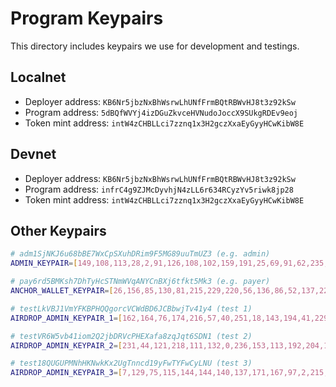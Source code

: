 # Program Keypairs

This directory includes keypairs we use for development and testings.

## Localnet

- Deployer address: `KB6Nr5jbzNxBhWsrwLhUNfFrmBQtRBWvHJ8t3z92kSw`
- Program address: `5dBQfWVYj4izDGuZkvceHVNudoJoccX9SUkgRDEv9eoj`
- Token mint address: `intW4zCHBLLci7zznq1x3H2gczXxaEyGyyHCwKibW8E`

## Devnet

- Deployer address: `KB6Nr5jbzNxBhWsrwLhUNfFrmBQtRBWvHJ8t3z92kSw`
- Program address: `infrC4g9ZJMcDyvhjN4zLL6r634RCyzYv5riwk8jp28`
- Token mint address: `intW4zCHBLLci7zznq1x3H2gczXxaEyGyyHCwKibW8E`

## Other Keypairs

```sh
# adm1SjNKJ6u68bBE7WxCpSXuhDRim9F5MG89uuTmUZ3 (e.g. admin)
ADMIN_KEYPAIR=[149,108,113,28,2,91,126,108,102,159,191,25,69,91,62,235,174,246,184,171,77,13,222,47,225,186,194,3,228,189,175,165,8,157,186,222,59,170,68,55,28,26,64,222,178,44,60,222,231,17,83,230,234,1,153,105,189,12,253,210,121,110,87,14]

# pay6rd5BMKsh7DhTyHcSTNmWVqANYCnBXj6tfkt5Mk3 (e.g. payer)
ANCHOR_WALLET_KEYPAIR=[26,156,85,130,81,215,229,220,56,136,86,52,137,227,47,220,5,253,145,253,14,197,39,115,49,11,181,155,127,233,47,142,12,48,180,118,32,106,110,211,83,5,109,31,209,235,22,214,46,146,139,147,64,199,72,22,14,140,127,137,221,17,251,64]

# testLkVBJ1VmYFKBPHQQgorcVCWdBD6JCBbwjTv41y4 (test 1)
AIRDROP_ADMIN_KEYPAIR_1=[162,164,76,174,216,57,40,251,18,143,194,41,229,104,27,238,46,157,172,7,198,149,202,91,124,135,246,10,157,87,251,43,13,59,115,5,36,46,14,44,100,139,109,233,166,206,25,89,245,49,81,108,52,178,55,238,77,140,210,3,254,152,169,59]

# testVR6W5vb41iom2Q2jbDRVcPHEXafa8zqJqt6SDN1 (test 2)
AIRDROP_ADMIN_KEYPAIR_2=[231,44,121,218,111,132,0,236,153,113,192,204,130,153,116,90,25,240,81,145,200,200,89,18,83,247,246,242,166,255,17,98,13,59,115,8,110,182,137,162,164,86,141,156,28,47,13,176,215,195,76,80,234,220,203,97,160,103,107,44,104,217,157,10]

# test18QUGUPMNhHKNwkKx2UgTnncd19yFwTYFwCyLNU (test 3)
AIRDROP_ADMIN_KEYPAIR_3=[7,129,75,115,144,144,140,137,171,167,97,2,215,35,61,218,154,183,13,206,39,53,222,58,111,71,208,230,253,126,186,141,13,59,114,253,176,100,135,148,105,212,121,254,183,37,159,95,51,211,209,110,172,217,94,120,205,173,136,15,84,81,1,185]
```
